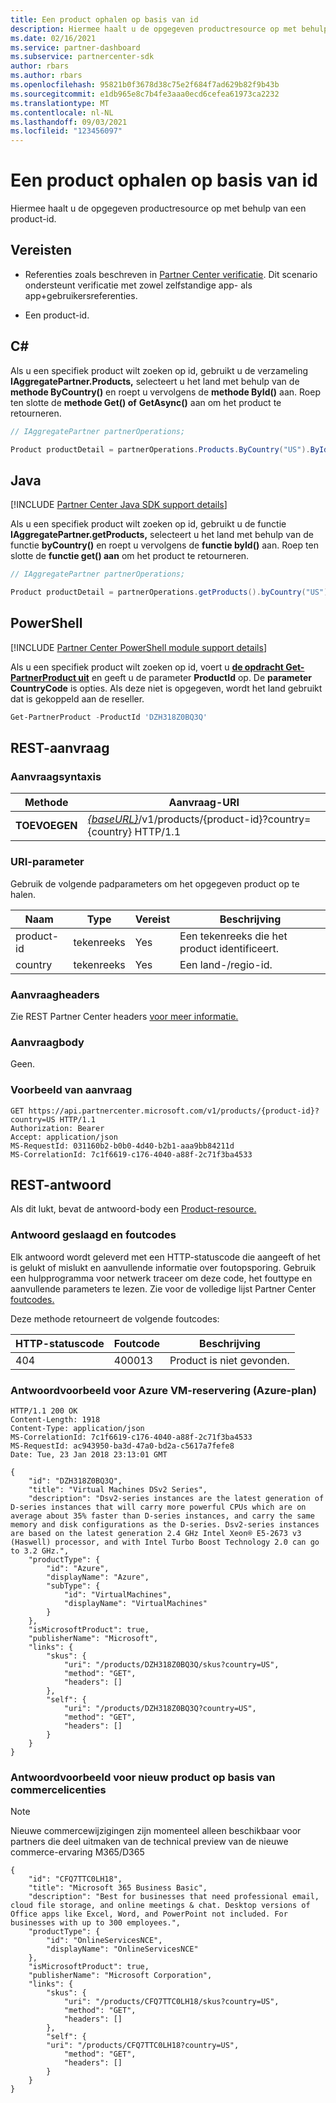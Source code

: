 ```yaml
---
title: Een product ophalen op basis van id
description: Hiermee haalt u de opgegeven productresource op met behulp van een product-id.
ms.date: 02/16/2021
ms.service: partner-dashboard
ms.subservice: partnercenter-sdk
author: rbars
ms.author: rbars
ms.openlocfilehash: 95821b0f3678d38c75e2f684f7ad629b82f9b43b
ms.sourcegitcommit: e1db965e8c7b4fe3aaa0ecd6cefea61973ca2232
ms.translationtype: MT
ms.contentlocale: nl-NL
ms.lasthandoff: 09/03/2021
ms.locfileid: "123456097"
---
```

# <a name="get-a-product-by-id"></a>Een product ophalen op basis van id

Hiermee haalt u de opgegeven productresource op met behulp van een product-id.

## <a name="prerequisites"></a>Vereisten

- Referenties zoals beschreven in [Partner Center verificatie](partner-center-authentication.md). Dit scenario ondersteunt verificatie met zowel zelfstandige app- als app+gebruikersreferenties.

- Een product-id.

## <a name="c"></a>C\#

Als u een specifiek product wilt zoeken op id, gebruikt u de verzameling **IAggregatePartner.Products,** selecteert u het land met behulp van de **methode ByCountry()** en roept u vervolgens de **methode ById()** aan. Roep ten slotte de **methode Get() of** **GetAsync()** aan om het product te retourneren.

```csharp
// IAggregatePartner partnerOperations;

Product productDetail = partnerOperations.Products.ByCountry("US").ById("DZH318Z0BQ3Q").Get();
```

## <a name="java"></a>Java

[!INCLUDE [Partner Center Java SDK support details](<../includes/java-sdk-support.md>)]

Als u een specifiek product wilt zoeken op id, gebruikt u de functie **IAggregatePartner.getProducts,** selecteert u het land met behulp van de functie **byCountry()** en roept u vervolgens de **functie byId()** aan. Roep ten slotte de **functie get() aan** om het product te retourneren.

```java
// IAggregatePartner partnerOperations;

Product productDetail = partnerOperations.getProducts().byCountry("US").byId("DZH318Z0BQ3Q").get();
```

## <a name="powershell"></a>PowerShell

[!INCLUDE [Partner Center PowerShell module support details](<../includes/powershell-module-support.md>)]

Als u een specifiek product wilt zoeken op id, voert u [**de opdracht Get-PartnerProduct uit**](https://github.com/Microsoft/Partner-Center-PowerShell/blob/master/docs/help/Get-PartnerProduct.md) en geeft u de parameter **ProductId** op. De **parameter CountryCode** is opties. Als deze niet is opgegeven, wordt het land gebruikt dat is gekoppeld aan de reseller.

```powershell
Get-PartnerProduct -ProductId 'DZH318Z0BQ3Q'
```

## <a name="rest-request"></a>REST-aanvraag

### <a name="request-syntax"></a>Aanvraagsyntaxis

| Methode  | Aanvraag-URI                                                                                   |
|---------|-----------------------------------------------------------------------------------------------|
| **TOEVOEGEN** | [*{baseURL}*](partner-center-rest-urls.md)/v1/products/{product-id}?country={country} HTTP/1.1  |

### <a name="uri-parameter"></a>URI-parameter

Gebruik de volgende padparameters om het opgegeven product op te halen.

| Naam                   | Type     | Vereist | Beschrijving                                                     |
|------------------------|----------|----------|-----------------------------------------------------------------|
| product-id             | tekenreeks   | Yes      | Een tekenreeks die het product identificeert.                           |
| country                | tekenreeks   | Yes      | Een land-/regio-id.                                            |

### <a name="request-headers"></a>Aanvraagheaders

Zie REST Partner Center headers [voor meer informatie.](headers.md)

### <a name="request-body"></a>Aanvraagbody

Geen.

### <a name="request-example"></a>Voorbeeld van aanvraag

```http
GET https://api.partnercenter.microsoft.com/v1/products/{product-id}?country=US HTTP/1.1
Authorization: Bearer
Accept: application/json
MS-RequestId: 031160b2-b0b0-4d40-b2b1-aaa9bb84211d
MS-CorrelationId: 7c1f6619-c176-4040-a88f-2c71f3ba4533
```

## <a name="rest-response"></a>REST-antwoord

Als dit lukt, bevat de antwoord-body een [Product-resource.](product-resources.md#product)

### <a name="response-success-and-error-codes"></a>Antwoord geslaagd en foutcodes

Elk antwoord wordt geleverd met een HTTP-statuscode die aangeeft of het is gelukt of mislukt en aanvullende informatie over foutopsporing. Gebruik een hulpprogramma voor netwerk traceer om deze code, het fouttype en aanvullende parameters te lezen. Zie voor de volledige lijst Partner Center [foutcodes.](error-codes.md)

Deze methode retourneert de volgende foutcodes:

| HTTP-statuscode     | Foutcode   | Beschrijving                                                                |
|----------------------|--------------|----------------------------------------------------------------------------|
| 404                  | 400013       | Product is niet gevonden.                                                     |

### <a name="response-example-for-azure-vm-reservation-azure-plan"></a>Antwoordvoorbeeld voor Azure VM-reservering (Azure-plan)

```http
HTTP/1.1 200 OK
Content-Length: 1918
Content-Type: application/json
MS-CorrelationId: 7c1f6619-c176-4040-a88f-2c71f3ba4533
MS-RequestId: ac943950-ba3d-47a0-bd2a-c5617a7fefe8
Date: Tue, 23 Jan 2018 23:13:01 GMT

{
    "id": "DZH318Z0BQ3Q",
    "title": "Virtual Machines DSv2 Series",
    "description": "Dsv2-series instances are the latest generation of D-series instances that will carry more powerful CPUs which are on average about 35% faster than D-series instances, and carry the same memory and disk configurations as the D-series. Dsv2-series instances are based on the latest generation 2.4 GHz Intel Xeon® E5-2673 v3 (Haswell) processor, and with Intel Turbo Boost Technology 2.0 can go to 3.2 GHz.",
    "productType": {
        "id": "Azure",
        "displayName": "Azure",
        "subType": {
            "id": "VirtualMachines",
            "displayName": "VirtualMachines"
        }
    },
    "isMicrosoftProduct": true,
    "publisherName": "Microsoft",
    "links": {
        "skus": {
            "uri": "/products/DZH318Z0BQ3Q/skus?country=US",
            "method": "GET",
            "headers": []
        },
        "self": {
            "uri": "/products/DZH318Z0BQ3Q?country=US",
            "method": "GET",
            "headers": []
        }
    }
}
```
### <a name="response-example-for-new-commerce-license-based-product"></a>Antwoordvoorbeeld voor nieuw product op basis van commercelicenties

> [!Note] 
> Nieuwe commercewijzigingen zijn momenteel alleen beschikbaar voor partners die deel uitmaken van de technical preview van de nieuwe commerce-ervaring M365/D365

```http
{
    "id": "CFQ7TTC0LH18",
    "title": "Microsoft 365 Business Basic",
    "description": "Best for businesses that need professional email, cloud file storage, and online meetings & chat. Desktop versions of Office apps like Excel, Word, and PowerPoint not included. For businesses with up to 300 employees.",
    "productType": {
        "id": "OnlineServicesNCE",
        "displayName": "OnlineServicesNCE"
    },
    "isMicrosoftProduct": true,
    "publisherName": "Microsoft Corporation",
    "links": {
        "skus": {
            "uri": "/products/CFQ7TTC0LH18/skus?country=US",
            "method": "GET",
            "headers": []
        },
        "self": {
        "uri": "/products/CFQ7TTC0LH18?country=US",
            "method": "GET",
            "headers": []
        }
    }
}
```

